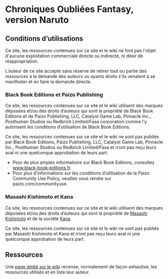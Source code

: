 # Chroniques Oubliées Fantasy, version Naruto

## Conditions d’utilisations

Ce site, les ressources contenues sur ce site et le wiki ne font pas l'objet d'aucune exploitation commerciale directe ou indirecte, ni désir de réappropriation.

L’auteur de ce site accepte sans réserve de retirer tout ou partie des ressources à la demande des auteurs ou ayants droits s'ils venaient à se manifester et en faire la demande directe.

### Black Book Editions et Paizo Publishing
Ce site, les ressources contenues sur ce site et le wiki utilisent des marques déposées et/ou des droits d’auteurs qui sont la propriété de Black Book Editions et de Paizo Publishing, LLC, Catalyst Game Lab, Pinnacle Inc., Posthuman Studios ou Redbrick Limited/Fasa corporation comme l’y autorisent les conditions d’utilisation de Black Book Editions. 

Ce site, les ressources contenues sur ce site et le wiki ne sont pas publiés par Black Book Editions, Paizo Publishing, LLC, Catalyst Game Lab, Pinnacle Inc., Posthuman Studios ou Redbrick Limited/Fasa et n’ont pas reçu leurs aval ni une quelconque approbation de leurs part. 

* Pour de plus amples informations sur Black Book Editions, consultez www.black-book-editions.fr.
* Pour plus d’informations sur les conditions d’utilisation de la Paizo Community Use Policy, veuillez vous rendre sur paizo.com/communityuse.

### Masashi Kishimoto et Kana

Ce site, les ressources contenues sur ce site et le wiki utilisent des marques déposées et/ou des droits d’auteurs qui sont la propriété de [Masashi Kishimoto](https://fr.wikipedia.org/wiki/Masashi_Kishimoto) et de la société [Kana](https://www.kana.fr)


Ce site, les ressources contenues sur ce site et le wiki ne sont pas publiés par Masashi Kishimoto et Kana et n’ont pas reçu leurs aval ni une quelconque approbation de leurs part.

## Ressources

Une [page dédié sur le wiki](https://github.com/conaruto/conaruto.github.io/wiki/resources.md) recense, normalement de façon exhautive, les ressources utilisés et en liste leur auteur.
